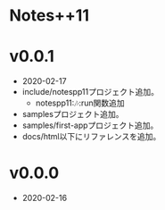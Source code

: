 Notes++11
=========

# v0.0.1

* 2020-02-17
* include/notespp11プロジェクト追加。
    * notespp11::notes::run関数追加
* samplesプロジェクト追加。
* samples/first-appプロジェクト追加。
* docs/html以下にリファレンスを追加。

# v0.0.0

* 2020-02-16
